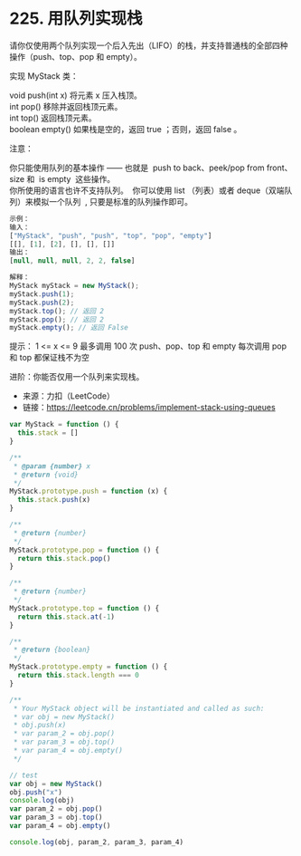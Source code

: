 # 225. 用队列实现栈

请你仅使用两个队列实现一个后入先出（LIFO）的栈，并支持普通栈的全部四种操作（push、top、pop 和 empty）。

实现 MyStack 类：

void push(int x) 将元素 x 压入栈顶。  
int pop() 移除并返回栈顶元素。  
int top() 返回栈顶元素。  
boolean empty() 如果栈是空的，返回 true ；否则，返回 false 。

注意：

你只能使用队列的基本操作 —— 也就是  push to back、peek/pop from front、size 和  is empty  这些操作。  
你所使用的语言也许不支持队列。  你可以使用 list （列表）或者 deque（双端队列）来模拟一个队列  , 只要是标准的队列操作即可。

```javascript
示例：
输入：
["MyStack", "push", "push", "top", "pop", "empty"]
[[], [1], [2], [], [], []]
输出：
[null, null, null, 2, 2, false]

解释：
MyStack myStack = new MyStack();
myStack.push(1);
myStack.push(2);
myStack.top(); // 返回 2
myStack.pop(); // 返回 2
myStack.empty(); // 返回 False
```

提示：
1 <= x <= 9
最多调用 100 次 push、pop、top 和 empty
每次调用 pop 和 top 都保证栈不为空

进阶：你能否仅用一个队列来实现栈。

- 来源：力扣（LeetCode）
- 链接：https://leetcode.cn/problems/implement-stack-using-queues

```javascript
var MyStack = function () {
  this.stack = []
}

/**
 * @param {number} x
 * @return {void}
 */
MyStack.prototype.push = function (x) {
  this.stack.push(x)
}

/**
 * @return {number}
 */
MyStack.prototype.pop = function () {
  return this.stack.pop()
}

/**
 * @return {number}
 */
MyStack.prototype.top = function () {
  return this.stack.at(-1)
}

/**
 * @return {boolean}
 */
MyStack.prototype.empty = function () {
  return this.stack.length === 0
}

/**
 * Your MyStack object will be instantiated and called as such:
 * var obj = new MyStack()
 * obj.push(x)
 * var param_2 = obj.pop()
 * var param_3 = obj.top()
 * var param_4 = obj.empty()
 */

// test
var obj = new MyStack()
obj.push("x")
console.log(obj)
var param_2 = obj.pop()
var param_3 = obj.top()
var param_4 = obj.empty()

console.log(obj, param_2, param_3, param_4)
```
